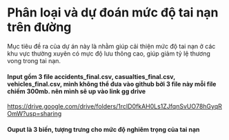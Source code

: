 # Phân loại và dự đoán mức độ tai nạn trên đường 
Mục tiêu đề ra của dự án này là nhằm giúp cải thiện mức độ tai nạn ở các khu vực thường xuyên có mực độ lưu thông cao, giúp giảm tỷ lệ thương vong trong tai nạn.
#### Input gồm 3 file accidents_final.csv, casualties_final.csv, vehicles_final.csv, mình không thể đưa vào github bởi 3 file này mỗi file chiếm 300mb. nên mình sẽ up vào link gg drive
https://drive.google.com/drive/folders/1rcID0fkAH0Ls1ZJfqnSvUO78hGyqROmW?usp=sharing
#### Ouput là 3 biến, tượng trưng cho mức độ nghiêm trọng của tai nạn
